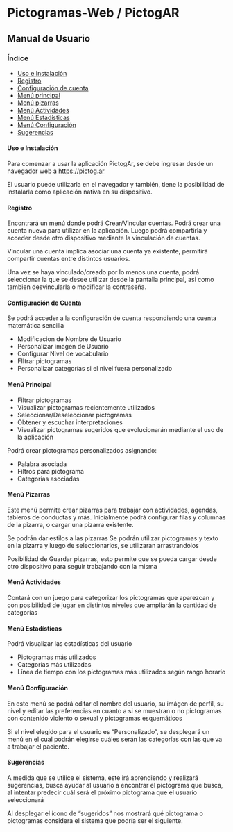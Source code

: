 # Pictogramas-Web / PictogAR

## Manual de Usuario

### Índice

- [Uso e Instalación](#uso)
- [Registro](#registro)
- [Configuración de cuenta](#configCuenta)
- [Menú principal](#principal)
- [Menú pizarras](#pizarras)
- [Menú Actividades](#actividades)
- [Menú Estadísticas](#estadisticas)
- [Menú Configuración](#config)
- [Sugerencias](#sugerencias)

<a name="uso"></a>
#### Uso e Instalación

Para comenzar a usar la aplicación PictogAr, se debe ingresar desde un navegador web a https://pictog.ar

El usuario puede utilizarla en el navegador y también, tiene la posibilidad de instalarla como aplicación nativa  en su dispositivo.

<a name="registro"></a>
#### Registro
Encontrará un menú donde podrá Crear/Vincular cuentas.
Podrá crear una cuenta nueva para utilizar en la aplicación.
Luego podrá compartirla y acceder desde  otro dispositivo mediante la vinculación de cuentas.

Vincular una cuenta implica asociar una cuenta ya existente, permitirá compartir cuentas entre distintos usuarios.

Una vez se haya vinculado/creado por lo menos una cuenta, podrá seleccionar la que se desee utilizar desde la pantalla principal, asi como tambien desvincularla o modificar la contraseña.

<a name="configCuenta"></a>
#### Configuración de Cuenta
Se podrá acceder a la configuración de cuenta respondiendo una cuenta matemática sencilla

+ Modificacion de Nombre de Usuario
+ Personalizar imagen de Usuario
+ Configurar Nivel de vocabulario
+ FIltrar pictogramas
+ Personalizar categorías si el nivel fuera personalizado

<a name="principal"></a>
#### Menú Principal
- Filtrar pictogramas
- Visualizar pictogramas recientemente utilizados
- Seleccionar/Deseleccionar pictogramas
- Obtener y escuchar interpretaciones
- Visualizar pictogramas sugeridos que evolucionarán mediante el uso de la aplicación

Podrá crear pictogramas personalizados asignando:
- Palabra asociada
- Filtros para pictograma
- Categorías asociadas

<a name="pizarras"></a>
#### Menú Pizarras
Este menú permite crear pizarras para trabajar con actividades, agendas, tableros de conductas y más.
Inicialmente podrá configurar filas y columnas de la pizarra, o cargar una pizarra existente.

Se podrán dar estilos a las pizarras
Se podrán utilizar pictogramas y texto en la pizarra y luego de seleccionarlos, se utilizaran arrastrandolos 

Posibilidad de Guardar pizarras, esto permite que se pueda cargar desde otro dispositivo para seguir trabajando con la misma

<a name="actividades"></a>
#### Menú Actividades
Contará con un juego para categorizar los pictogramas que aparezcan y con posibilidad de jugar en distintos niveles que ampliarán la cantidad de categorías

<a name="estadisticas"></a>
#### Menú Estadísticas
Podrá visualizar las estadísticas del usuario
+ Pictogramas más utilizados
+ Categorías más utilizadas
+ Línea de tiempo con los pictogramas más utilizados según rango horario

<a name="#config"></a>
#### Menú Configuración
En este menú se podrá editar el nombre del usuario, su imágen de perfil, su nivel y editar las preferencias en cuanto a si se muestran o no pictogramas con contenido violento o sexual y pictogramas esquemáticos

Si el nivel elegido para el usuario es “Personalizado”, se desplegará un menú en el cual podrán elegirse cuáles serán las categorías con las que va a trabajar el paciente.

<a name="sugerencias"></a>
#### Sugerencias
A medida que se utilice el sistema, este irá aprendiendo y realizará sugerencias, busca ayudar al usuario a encontrar el pictograma que busca, al intentar predecir cuál será el próximo pictograma que el usuario seleccionará

Al desplegar el ícono de “sugeridos” nos mostrará qué pictograma o pictogramas considera el sistema que podría ser el siguiente.

